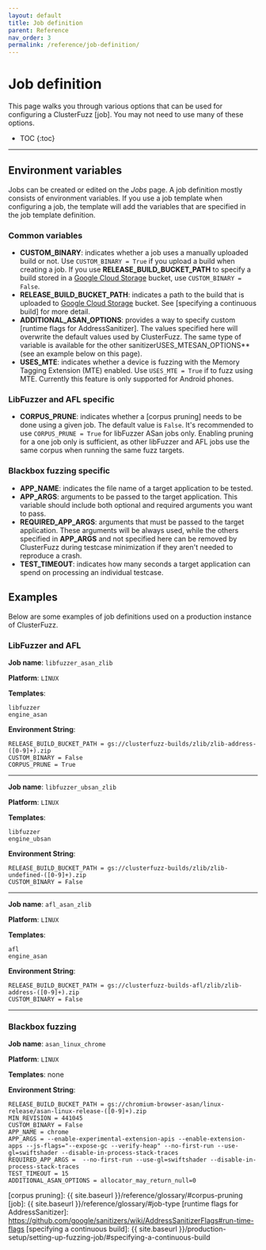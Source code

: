 ```yaml
---
layout: default
title: Job definition
parent: Reference
nav_order: 3
permalink: /reference/job-definition/
---
```


# Job definition

This page walks you through various options that can be used for configuring a
ClusterFuzz [job]. You may not need to use many of these options.

- TOC
{:toc}
---

## Environment variables

Jobs can be created or edited on the *Jobs* page. A job definition mostly
consists of environment variables. If you use a job template when configuring a
job, the template will add the variables that are specified in the job template
definition.

### Common variables

* **CUSTOM_BINARY**: indicates whether a job uses a manually uploaded build or
  not. Use `CUSTOM_BINARY = True` if you upload a build when creating a job. If
  you use **RELEASE_BUILD_BUCKET_PATH** to specify a build stored in a [Google
  Cloud Storage] bucket, use `CUSTOM_BINARY = False`.
* **RELEASE_BUILD_BUCKET_PATH**: indicates a path to the build that is uploaded
  to [Google Cloud Storage] bucket. See [specifying a continuous build] for more
  detail.
* **ADDITIONAL_ASAN_OPTIONS**: provides a way to specify custom [runtime flags
  for AddressSanitizer]. The values specified here will overwrite the default
  values used by ClusterFuzz. The same type of variable is available for the
  other sanitizerUSES_MTESAN_OPTIONS** (see an example below on this page).
* **USES_MTE**: indicates whether a device is fuzzing with the Memory Tagging
  Extension (MTE) enabled. Use `USES_MTE = True` if to fuzz using MTE.
  Currently this feature is only supported for Android phones.

### LibFuzzer and AFL specific

* **CORPUS_PRUNE**: indicates whether a [corpus pruning] needs to be done using
  a given job. The default value is `False`. It's recommended to use
  `CORPUS_PRUNE = True` for libFuzzer ASan jobs only. Enabling pruning for a one
  job only is sufficient, as other libFuzzer and AFL jobs use the same corpus
  when running the same fuzz targets.

### Blackbox fuzzing specific

* **APP_NAME**: indicates the file name of a target application to be tested.
* **APP_ARGS**: arguments to be passed to the target application. This variable
  should include both optional and required arguments you want to pass.
* **REQUIRED_APP_ARGS**: arguments that must be passed to the target
  application. These arguments will be always used, while the others specified
  in **APP_ARGS** and not specified here can be removed by ClusterFuzz during
  testcase minimization if they aren't needed to reproduce a crash.
* **TEST_TIMEOUT**: indicates how many seconds a target application can spend on
  processing an individual testcase.

## Examples
Below are some examples of job definitions used on a production instance of
ClusterFuzz.

### LibFuzzer and AFL

**Job name**: `libfuzzer_asan_zlib`

**Platform**: `LINUX`

**Templates**:

```
libfuzzer
engine_asan
```

**Environment String**:

```
RELEASE_BUILD_BUCKET_PATH = gs://clusterfuzz-builds/zlib/zlib-address-([0-9]+).zip
CUSTOM_BINARY = False
CORPUS_PRUNE = True
```

---

**Job name**: `libfuzzer_ubsan_zlib`

**Platform**: `LINUX`

**Templates**:

```
libfuzzer
engine_ubsan
```

**Environment String**:

```
RELEASE_BUILD_BUCKET_PATH = gs://clusterfuzz-builds/zlib/zlib-undefined-([0-9]+).zip
CUSTOM_BINARY = False
```

---

**Job name**: `afl_asan_zlib`

**Platform**: `LINUX`

**Templates**:

```
afl
engine_asan
```

**Environment String**:

```
RELEASE_BUILD_BUCKET_PATH = gs://clusterfuzz-builds-afl/zlib/zlib-address-([0-9]+).zip
CUSTOM_BINARY = False
```

---

### Blackbox fuzzing

**Job name**: `asan_linux_chrome`

**Platform**: `LINUX`

**Templates**: none

**Environment String**:

```
RELEASE_BUILD_BUCKET_PATH = gs://chromium-browser-asan/linux-release/asan-linux-release-([0-9]+).zip
MIN_REVISION = 441045
CUSTOM_BINARY = False
APP_NAME = chrome
APP_ARGS = --enable-experimental-extension-apis --enable-extension-apps --js-flags="--expose-gc --verify-heap" --no-first-run --use-gl=swiftshader --disable-in-process-stack-traces
REQUIRED_APP_ARGS =  --no-first-run --use-gl=swiftshader --disable-in-process-stack-traces
TEST_TIMEOUT = 15
ADDITIONAL_ASAN_OPTIONS = allocator_may_return_null=0
```

[Google Cloud Storage]: https://cloud.google.com/storage/
[corpus pruning]: {{ site.baseurl }}/reference/glossary/#corpus-pruning
[job]: {{ site.baseurl }}/reference/glossary/#job-type
[runtime flags for AddressSanitizer]: https://github.com/google/sanitizers/wiki/AddressSanitizerFlags#run-time-flags
[specifying a continuous build]: {{ site.baseurl }}/production-setup/setting-up-fuzzing-job/#specifying-a-continuous-build
